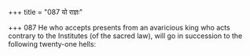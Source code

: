 +++
title = "087 यो राज्ञः"

+++
087	He who accepts presents from an avaricious king who acts contrary to the Institutes (of the sacred law), will go in succession to the following twenty-one hells: